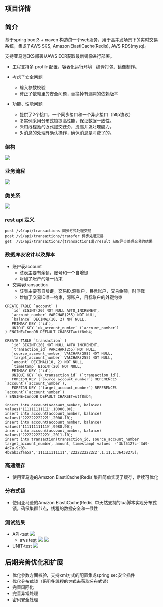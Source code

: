 ## 项目详情

## 简介

基于spring boot3 + maven 构造的一个web服务，用于高并发场景下的实时交易系统，集成了AWS SQS, Amazon ElastiCache(Redis), AWS RDS(mysq)。

支持亚马逊EKS部署从AWS ECR获取最新镜像进行部署。

- 工程支持多 profile 配置，容器化运行环境，编译打包、镜像制作。
- 考虑了安全问题

  - 输入参数校验
  - 修正了依赖里的安全问题，替换掉有漏洞的依赖版本
- 功能、性能问题

  - 提供了2个接口，一个同步接口和一个异步接口（http协议）
  - 多实例采用分布式锁提高性能，保证数据一致性。
  - 采用线程池的方式提交任务，提高并发处理能力。
  - 对消息的处理有确认操作，确保消息是消费了的。

### 架构

![](./image/architecture.png)

### 业务流程

![](./image/flow.png)

### 类关系

![](./image/class.png)

### rest api 定义
  ```
  post /v1/api/transactions 同步方式处理交易
  post /v1/api/transactions/transfer 异步处理交易
  get  /v1/api/transactions/{transactionId}/result 获取异步处理交易的结果
  ```
  

### 数据库表设计以及脚本

- 账户表account
  - 该表主要有余额，账号和一个自增键
  - 增加了账户的唯一约束
- 交易表transaction
  - 该表主要有自增键，交易ID,源账户，目标账户，交易金额，时间戳
  - 增加了交易ID唯一约束，源账户，目标账户的外键约束

````
CREATE TABLE `account` (
   `id` BIGINT(20) NOT NULL AUTO_INCREMENT,
   `account_number` VARCHAR(255) NOT NULL,
   `balance` DECIMAL(10, 2) NOT NULL,
   PRIMARY KEY (`id`),
   UNIQUE KEY `uk_account_number` (`account_number`)
) ENGINE=InnoDB DEFAULT CHARSET=utf8mb4;

CREATE TABLE `transaction` (
   `id` BIGINT(20) NOT NULL AUTO_INCREMENT,
   `transaction_id` VARCHAR(255) NOT NULL,
   `source_account_number` VARCHAR(255) NOT NULL,
   `target_account_number` VARCHAR(255) NOT NULL,
   `amount` DECIMAL(10, 2) NOT NULL,
   `timestamp` BIGINT(20) NOT NULL,
   PRIMARY KEY (`id`),
   UNIQUE KEY `uk_transaction_id` (`transaction_id`),
   FOREIGN KEY (`source_account_number`) REFERENCES `account`(`account_number`),
   FOREIGN KEY (`target_account_number`) REFERENCES `account`(`account_number`)
) ENGINE=InnoDB DEFAULT CHARSET=utf8mb4;

insert into account(account_number, balance) values('111111111111',10000.00);
insert into account(account_number, balance) values('222222222221',2000.10);
insert into account(account_number, balance) values('111111111119',9988.90);
insert into account(account_number, balance) values('222222222229',2011.10);
insert into transaction(transaction_id, source_account_number, target_account_number, amount, timestamp) values  ('3bf5127c-f3d9-4d7a-9c00-4b2ab32faa5a','111111111111','222222222222',1.11,1736438275);
````

### 高速缓存

- 使用亚马逊的Amazon ElastiCache(Redis)集群简单实现了缓存，后续可优化

### 分布式锁

- 使用亚马逊的Amazon ElastiCache(Redis) 中天然支持的lua脚本实现分布式锁，确保集群节点，线程的数据安全和一致性

### 测试结果

- API-test
  ![](./image/api-test.png)
  - aws test
    ![](./image/aws-test.png)
    ![](./image/network-error.png)
- UNIT-test
  ![](./image/unit-test.png)

## 后期完善优化和扩展

- 优化参数方面校验，支持xml方式的配置集成spring sec安全插件
- 优化分布式锁（采用多线程的方式去获取分布式锁）
- 完善国际化
- 完善异常处理
- 密码安全处理
